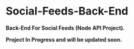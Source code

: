 # Social-Feeds-Back-End

**Back-End For Social Feeds (Node API Project).**

**Project In Progress and will be updated soon.**

